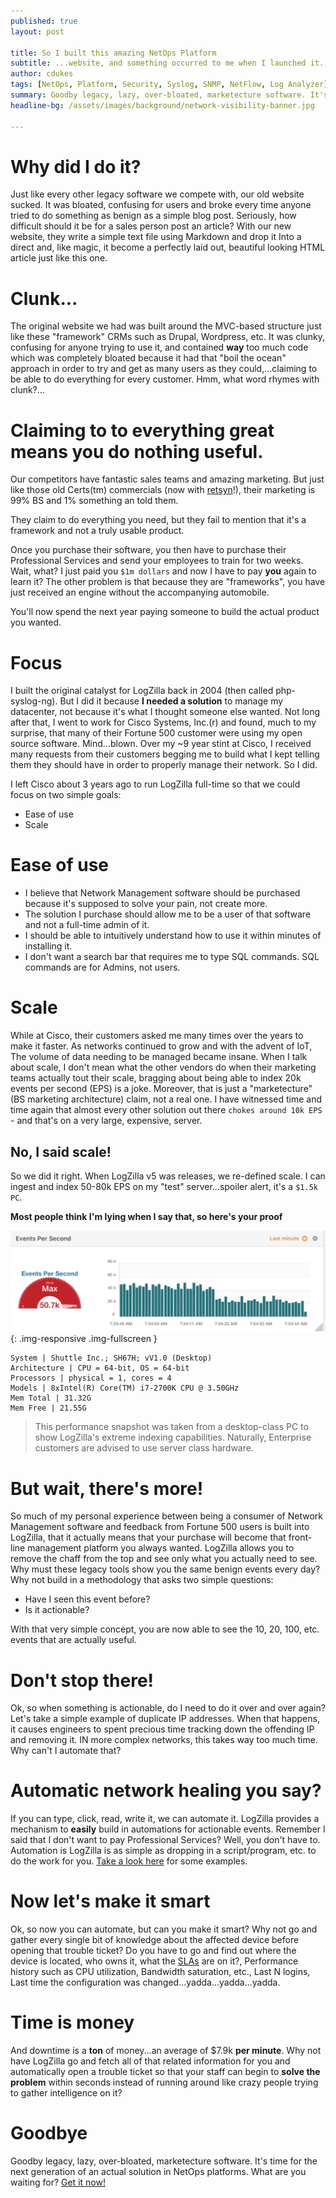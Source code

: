```yaml
---
published: true
layout: post

title: So I built this amazing NetOps Platform
subtitle: ...website, and something occurred to me when I launched it.
author: cdukes
tags: [NetOps, Platform, Security, Syslog, SNMP, NetFlow, Log Analyzer]
summary: Goodby legacy, lazy, over-bloated, marketecture software. It's time for the next generation..
headline-bg: /assets/images/background/network-visibility-banner.jpg

---
```





# Why did I do it?
Just like every other legacy software we compete with, our old website sucked.
It was bloated, confusing for users and broke every time anyone tried to do something as benign as a simple blog post.
Seriously, how difficult should it be for a sales person post an article? With our new website, they write a simple text file using Markdown and drop it 
Into a direct and, like magic, it become a perfectly laid out, beautiful looking HTML article just like this one.


# Clunk...
The original website we had was built around the  MVC-based structure just like these 
"framework" CRMs such as Drupal, Wordpress, etc. It was clunky, confusing for anyone trying to use it, and contained **way** too 
much code which was completely bloated because it had that "boil the ocean" approach in order to try and get as many
users as they could,...claiming to be able to do everything for every customer. Hmm, what word rhymes with clunk?...

# Claiming to to everything great means you do nothing useful.
Our competitors have fantastic sales teams and amazing marketing. But just like those old Certs(tm) commercials (now with [retsyn](http://hsionline.com/2005/03/24/what-the-heck-is-retsyn/)!), their marketing is 99% BS and 1% something an told them.

They claim to do everything you need, but they fail to mention that it's a framework and not a truly usable product.

Once you purchase their software, you then have to purchase their Professional Services and send your employees to train for two weeks.
Wait, what? I just paid you `$1m dollars` and now I have to pay **you** again to learn it? The other problem is that because they are "frameworks", you have just received an engine without the accompanying automobile.

You'll now spend the next year paying someone to build the actual product you wanted.

# Focus
I built the original catalyst for LogZilla back in 2004 (then called php-syslog-ng). But I did it because **I needed a solution** to manage my datacenter, not because it's what I thought someone else wanted. Not long after that, I went to work for Cisco Systems, Inc.(r) and found, much to my surprise, that many of their Fortune 500 customer were using my open source software. Mind...blown. Over my ~9 year stint at Cisco, I received many requests from their customers begging me to build what I kept telling them they should have in order to properly manage their network. So I did.

I left Cisco about 3 years ago to run LogZilla full-time so that we could focus on two simple goals:

* Ease of use
* Scale

# Ease of use
* I believe that Network Management software should be purchased because it's supposed to solve your pain, not create more.
* The solution I purchase should allow me to be a user of that software and not a full-time admin of it.
* I should be able to intuitively understand how to use it within minutes of installing it.
* I don't want a search bar that requires me to type SQL commands. SQL commands are for Admins, not users.

# Scale
While at Cisco, their customers asked me many times over the years to make it faster. As networks continued to grow and with the advent of IoT, 
The volume of data needing to be managed became insane. When I talk about scale, I don't mean what the other vendors do when their marketing teams actually tout their scale, bragging about being able to index 20k events per second (EPS) is a joke. Moreover, that is just a "marketecture" (BS marketing architecture) claim, not a real one.
I have witnessed time and time again that almost every other solution out there `chokes around 10k EPS` - and that's on a very large, expensive, server.

## No, I said scale!
So we did it right. When LogZilla v5 was releases, we re-defined scale. I can ingest and index 50-80k EPS on my "test" server...spoiler alert, it's a `$1.5k PC`.

**Most people think I'm lying when I say that, so here's your proof**

![50keps](/assets/images/blog/post_images/so-i-built-this-amazing-netops-platform/50k-eps-on-a-pc.png){: .img-responsive .img-fullscreen }

	System | Shuttle Inc.; SH67H; vV1.0 (Desktop)
	Architecture | CPU = 64-bit, OS = 64-bit
	Processors | physical = 1, cores = 4
	Models | 8xIntel(R) Core(TM) i7-2700K CPU @ 3.50GHz
	Mem Total | 31.32G
	Mem Free | 21.55G

>This performance snapshot was taken from a desktop-class PC to show LogZilla's extreme indexing capabilities. Naturally, Enterprise customers are advised to use server class hardware.


# But wait, there's more!
So much of my personal experience between being a consumer of Network Management software and feedback from Fortune 500 users is built into LogZilla, that it actually means that your purchase will become that front-line management platform you always wanted.
LogZilla allows you to remove the chaff from the top and see only what you actually need to see. Why must these legacy tools show you the same benign events every day? Why not build in a methodology that asks two simple questions:

* Have I seen this event before?
* Is it actionable?

With that very simple concept, you are now able to see the 10, 20, 100, etc. events that are actually useful.

# Don't stop there!
Ok, so when something is actionable, do I need to do it over and over again? Let's take a simple example of duplicate IP addresses.
When that happens, it causes engineers to spent precious time tracking down the offending IP and removing it. IN more complex networks, this takes way too much time.
Why can't I automate that? 


# Automatic network healing you say?
If you can type, click, read, write it, we can automate it. LogZilla provides a mechanism to **easily** build in automations for actionable events. Remember I said that I don't want to pay Professional Services? Well, you don't have to. Automation is LogZilla is as simple as dropping in a script/program, etc. to do the work for you. [Take a look here](https://github.com/logzilla/extras) for some examples.

# Now let's make it smart
Ok, so now you can automate, but can you make it smart? Why not go and gather every single bit of knowledge about the affected device before opening that trouble ticket?
Do you have to go and find out where the device is located, who owns it, what the [SLAs](https://en.wikipedia.org/wiki/Service-level_agreement) are on it?, Performance history such as CPU utilization, Bandwidth saturation, etc., Last N logins, Last time the configuration was changed...yadda...yadda...yadda.

# Time is money
And downtime is a **ton** of money...an average of $7.9k **per minute**. Why not have LogZilla go and fetch all of that related information for you and automatically open a trouble ticket so that your staff can begin to **solve the problem** within seconds instead of running around like crazy people trying to gather intelligence on it?

# Goodbye
Goodby legacy, lazy, over-bloated, marketecture software. It's time for the next generation of an actual solution in NetOps platforms. What are you waiting for? [Get it now!](/download.html) 



